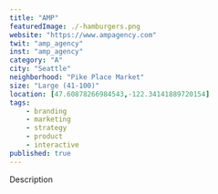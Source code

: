 ```yaml
---
title: "AMP"
featuredImage: ./-hamburgers.png
website: "https://www.ampagency.com"
twit: "amp_agency"
inst: "amp_agency"
category: "A"
city: "Seattle"
neighborhood: "Pike Place Market"
size: "Large (41-100)"
location: [47.60878266984543,-122.34141889720154]
tags:
    - branding
    - marketing
    - strategy
    - product
    - interactive
published: true
---
```


Description

